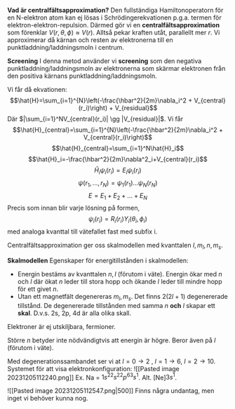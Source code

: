 **Vad är centralfältsapproximation?**
Den fullständiga Hamiltonoperatorn för en N-elektron atom kan ej lösas i Schrödingerekvationen p.g.a. termen för elektron-elektron-repulsion. Därmed gör vi en **centralfältsapproximation** som förenklar $V(r,\theta,\phi)\approx V(r)$. Alltså pekar kraften utåt, parallellt mer $r$.  Vi approximerar då kärnan och resten av elektronerna till en punktladdning/laddningsmoln i centrum.

**Screening**
I denna metod använder vi **screening** som den negativa punktladdning/laddningsmoln av elektronerna som skärmar elektronen från den positiva kärnans punktladdning/laddningsmoln.

Vi får då ekvationen:
$$\hat{H}=\sum_{i=1}^{N}\left(-\frac{\hbar^2}{2m}\nabla_i^2 + V_{central}(r_i)\right) + V_{residual}$$
Där $|\sum_{i=1}^NV_{central}(r_i)| \gg |V_{residual}|$. Vi får
$$\hat{H}_{central}=\sum_{i=1}^{N}\left(-\frac{\hbar^2}{2m}\nabla_i^2 + V_{central}(r_i)\right)$$
$$\hat{H}_{central}=\sum_{i=1}^N\hat{H}_i$$
$$\hat{H}_i=-\frac{\hbar^2}{2m}\nabla^2_i+V_{central}(r_i)$$
$$\hat{H}_i\psi_i(r_i)=E_i\psi_i(r_i)$$
$$\psi(r_1,...,r_N)=\psi_1(r_1)...\psi_N(r_N)$$
$$E=E_1 + E_2 + ... + E_N$$
Precis som innan blir varje lösning på formen,
$$\psi_i(r_i)=R_i(r_i)Y_i(\theta_i,\phi_i)$$
med analoga kvanttal till vätefallet fast med subfix i.

Centralfältsapproximation ger oss skalmodellen med kvanttalen $l, m_l,n,m_s$.

**Skalmodellen**
Egenskaper för energitillstånden i skalmodellen:
- Energin bestäms av kvanttalen $n,l$ (förutom i väte). Energin ökar med $n$ och $l$ där ökat $n$ leder till stora hopp och ökande $l$ leder till mindre hopp för ett givet $n$.
- Utan ett magnetfält degenereras $m_l,m_s$. Det finns $2(2l + 1)$ degenererade tillstånd. De degenererade tillstånden med samma $n$ **och** $l$ skapar ett **skal**. D.v.s. 2s, 2p, 4d är alla olika skall.

Elektroner är ej utskiljbara, fermioner.

Större $n$ betyder inte nödvändigtvis att energin är högre. Beror även på $l$ (förutom i väte).

Med degenerationssambandet ser vi at $l = 0 \rightarrow 2$ , $l=1 \rightarrow 6$, $l=2 \rightarrow 10$. Systemet för att visa elektronkonfiguration:
![[Pasted image 20231205112240.png]]
Ex. Na = $1s^22s^22p^63s^1$. Alt. \[Ne]$3s^1$.

![[Pasted image 20231205112547.png|500]]
Finns några undantag, men inget vi behöver kunna nog.

